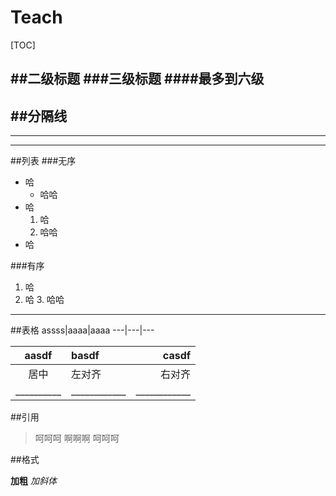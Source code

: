 # Teach
[TOC]

##二级标题
###三级标题
####最多到六级
---
##分隔线
---
---
---


##列表
###无序
* 哈
    * 哈哈
* 哈
    1. 哈
    2. 哈哈
* 哈

###有序

1. 哈
2. 哈 
    3. 哈哈

    
---

##表格 
 assss|aaaa|aaaa
 ---|---|---
 
 aasdf|basdf|casdf
:---:|:---|---:
居中|左对齐|右对齐
__________|____________|____________

##引用

>呵呵呵
啊啊啊
>呵呵呵


##格式

**加粗**
*加斜体*

